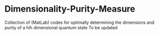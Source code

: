 # Dimensionality-Purity-Measure
Collection of  (MatLab) codes for optimally determining the dimensions and purity of a hih dimensional quantum state 
To be updated 
